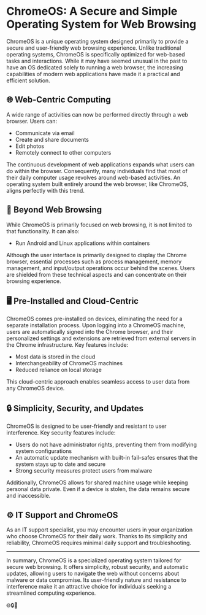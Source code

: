 # ChromeOS: A Secure and Simple Operating System for Web Browsing

ChromeOS is a unique operating system designed primarily to provide a secure and user-friendly web browsing experience. Unlike traditional operating systems, ChromeOS is specifically optimized for web-based tasks and interactions. While it may have seemed unusual in the past to have an OS dedicated solely to running a web browser, the increasing capabilities of modern web applications have made it a practical and efficient solution.

## 🌐 Web-Centric Computing
A wide range of activities can now be performed directly through a web browser. Users can:
- Communicate via email
- Create and share documents
- Edit photos
- Remotely connect to other computers

The continuous development of web applications expands what users can do within the browser. Consequently, many individuals find that most of their daily computer usage revolves around web-based activities. An operating system built entirely around the web browser, like ChromeOS, aligns perfectly with this trend.

## 🚀 Beyond Web Browsing
While ChromeOS is primarily focused on web browsing, it is not limited to that functionality. It can also:
- Run Android and Linux applications within containers

Although the user interface is primarily designed to display the Chrome browser, essential processes such as process management, memory management, and input/output operations occur behind the scenes. Users are shielded from these technical aspects and can concentrate on their browsing experience.

## 🖥️ Pre-Installed and Cloud-Centric
ChromeOS comes pre-installed on devices, eliminating the need for a separate installation process. Upon logging into a ChromeOS machine, users are automatically signed into the Chrome browser, and their personalized settings and extensions are retrieved from external servers in the Chrome infrastructure. Key features include:
- Most data is stored in the cloud
- Interchangeability of ChromeOS machines
- Reduced reliance on local storage

This cloud-centric approach enables seamless access to user data from any ChromeOS device.

## 🔒 Simplicity, Security, and Updates
ChromeOS is designed to be user-friendly and resistant to user interference. Key security features include:
- Users do not have administrator rights, preventing them from modifying system configurations
- An automatic update mechanism with built-in fail-safes ensures that the system stays up to date and secure
- Strong security measures protect users from malware

Additionally, ChromeOS allows for shared machine usage while keeping personal data private. Even if a device is stolen, the data remains secure and inaccessible.

## ⚙️ IT Support and ChromeOS
As an IT support specialist, you may encounter users in your organization who choose ChromeOS for their daily work. Thanks to its simplicity and reliability, ChromeOS requires minimal daily support and troubleshooting.

---

In summary, ChromeOS is a specialized operating system tailored for secure web browsing. It offers simplicity, robust security, and automatic updates, allowing users to navigate the web without concerns about malware or data compromise. Its user-friendly nature and resistance to interference make it an attractive choice for individuals seeking a streamlined computing experience.

🌐🔒🚀
